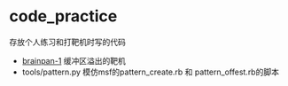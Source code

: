 # code_practice
存放个人练习和打靶机时写的代码

- [brainpan-1](https://www.vulnhub.com/entry/brainpan-1,51/) 缓冲区溢出的靶机
- tools/pattern.py 模仿msf的pattern_create.rb 和 pattern_offest.rb的脚本
